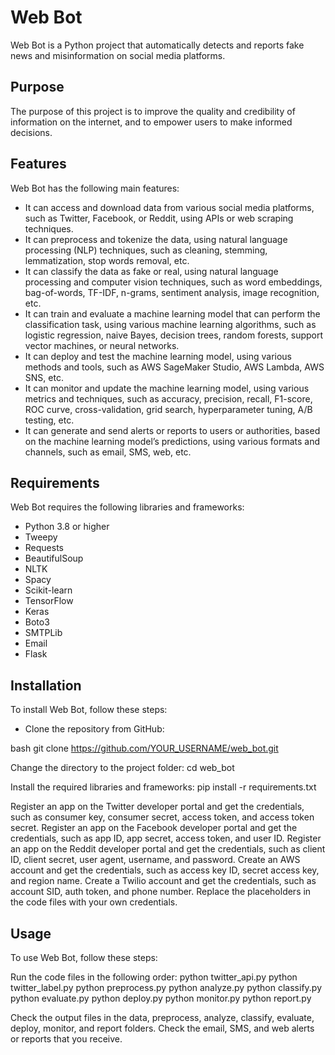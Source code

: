 # Web Bot

Web Bot is a Python project that automatically detects and reports fake news and misinformation on social media platforms.

## Purpose

The purpose of this project is to improve the quality and credibility of information on the internet, and to empower users to make informed decisions.

## Features

Web Bot has the following main features:

- It can access and download data from various social media platforms, such as Twitter, Facebook, or Reddit, using APIs or web scraping techniques.
- It can preprocess and tokenize the data, using natural language processing (NLP) techniques, such as cleaning, stemming, lemmatization, stop words removal, etc.
- It can classify the data as fake or real, using natural language processing and computer vision techniques, such as word embeddings, bag-of-words, TF-IDF, n-grams, sentiment analysis, image recognition, etc.
- It can train and evaluate a machine learning model that can perform the classification task, using various machine learning algorithms, such as logistic regression, naive Bayes, decision trees, random forests, support vector machines, or neural networks.
- It can deploy and test the machine learning model, using various methods and tools, such as AWS SageMaker Studio, AWS Lambda, AWS SNS, etc.
- It can monitor and update the machine learning model, using various metrics and techniques, such as accuracy, precision, recall, F1-score, ROC curve, cross-validation, grid search, hyperparameter tuning, A/B testing, etc.
- It can generate and send alerts or reports to users or authorities, based on the machine learning model’s predictions, using various formats and channels, such as email, SMS, web, etc.

## Requirements

Web Bot requires the following libraries and frameworks:

- Python 3.8 or higher
- Tweepy
- Requests
- BeautifulSoup
- NLTK
- Spacy
- Scikit-learn
- TensorFlow
- Keras
- Boto3
- SMTPLib
- Email
- Flask

## Installation

To install Web Bot, follow these steps:

- Clone the repository from GitHub:

bash
git clone https://github.com/YOUR_USERNAME/web_bot.git

Change the directory to the project folder:
cd web_bot

Install the required libraries and frameworks:
pip install -r requirements.txt

Register an app on the Twitter developer portal and get the credentials, such as consumer key, consumer secret, access token, and access token secret.
Register an app on the Facebook developer portal and get the credentials, such as app ID, app secret, access token, and user ID.
Register an app on the Reddit developer portal and get the credentials, such as client ID, client secret, user agent, username, and password.
Create an AWS account and get the credentials, such as access key ID, secret access key, and region name.
Create a Twilio account and get the credentials, such as account SID, auth token, and phone number.
Replace the placeholders in the code files with your own credentials.

## Usage
To use Web Bot, follow these steps:

Run the code files in the following order:
python twitter_api.py
python twitter_label.py
python preprocess.py
python analyze.py
python classify.py
python evaluate.py
python deploy.py
python monitor.py
python report.py

Check the output files in the data, preprocess, analyze, classify, evaluate, deploy, monitor, and report folders.
Check the email, SMS, and web alerts or reports that you receive.
